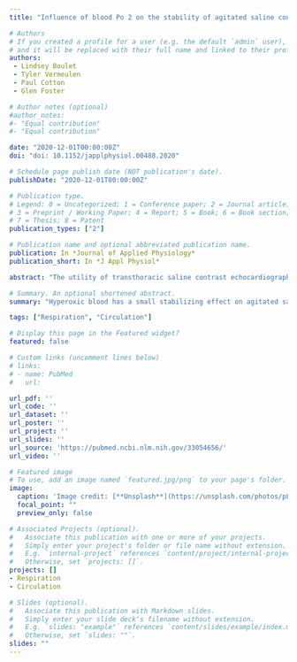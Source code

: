 ```yaml
---
title: "Influence of blood Po 2 on the stability of agitated saline contrast."

# Authors
# If you created a profile for a user (e.g. the default `admin` user), write the username (folder name) here 
# and it will be replaced with their full name and linked to their profile.
authors:
 - Lindsey Boulet
 - Tyler Vermeulen
 - Paul Cotton
 - Glen Foster

# Author notes (optional)
#author_notes:
#- "Equal contribution"
#- "Equal contribution"

date: "2020-12-01T00:00:00Z"
doi: "doi: 10.1152/japplphysiol.00488.2020"

# Schedule page publish date (NOT publication's date).
publishDate: "2020-12-01T00:00:00Z"

# Publication type.
# Legend: 0 = Uncategorized; 1 = Conference paper; 2 = Journal article;
# 3 = Preprint / Working Paper; 4 = Report; 5 = Book; 6 = Book section;
# 7 = Thesis; 8 = Patent
publication_types: ["2"]

# Publication name and optional abbreviated publication name.
publication: In *Journal of Applied Physiology*
publication_short: In *J Appl Physiol*

abstract: "The utility of transthoracic saline contrast echocardiography (TTSCE) to assess blood flow through intrapulmonary arteriovenous anastomoses (Q̇IPAVA) in humans is limited due to the potential destabilizing effects of the gas concentration gradients established in varied blood-gas environments. This study assessed the specific effect of a hyperoxic and mixed venous blood-gas environment on the stability of saline contrast. We hypothesized that the rate of contrast mass lost in hyperoxic blood would be similar to mixed venous due to the establishment of equal and opposing gas gradients (O2, N2, CO2) created when the partial pressure of dissolved gases is manipulated. Using an in vitro model of the pulmonary circulation perfused with defibrinated sheep blood and a membrane oxygenator to control blood gases, we assessed the percent contrast conserved (an index of contrast stability) between inflow and outflow sites at multiple flow rates (1.8, 2.8, 4.3, and 6.8 L/min) in a hyperoxic (Po2: 646 ± 16 mmHg; Pco2: 0 ± 0 mmHg) and a mixed venous blood gas condition (Po2: 35 ± 3 mmHg; Pco2: 40 ± 0 mmHg). We found significant contrast decay with time in both conditions, with slightly higher contrast conservation in the hyperoxia trials (64 ± 32%) versus the mixed venous trials (55 ± 21%). These findings suggest that contrast stability is not likely a factor affecting the interpretation of TTSCE performed in healthy humans breathing hyperoxia and lends support to the existence of a local O2-dependent mechanism contributing to the regulation of Q̇IPAVA."

# Summary. An optional shortened abstract.
summary: "Hyperoxic blood has a small stabilizing effect on agitated saline contrast compared with mixed venous blood, lending support to studies that show the reversal of exercise-induced blood flow through intrapulmonary arteriovenous anastomoses (Q̇IPAVA) with hyperoxia. These data support the possible presence of a local O2-dependent regulatory mechanism within the pulmonary vasculature that may play a role in Q̇IPAVA regulation."

tags: ["Respiration", "Circulation"]

# Display this page in the Featured widget?
featured: false

# Custom links (uncomment lines below)
# links:
# - name: PubMed
#   url: 

url_pdf: ''
url_code: ''
url_dataset: ''
url_poster: ''
url_project: ''
url_slides: ''
url_source: 'https://pubmed.ncbi.nlm.nih.gov/33054656/'
url_video: ''

# Featured image
# To use, add an image named `featured.jpg/png` to your page's folder. 
image:
  caption: 'Image credit: [**Unsplash**](https://unsplash.com/photos/pLCdAaMFLTE)'
  focal_point: ""
  preview_only: false

# Associated Projects (optional).
#   Associate this publication with one or more of your projects.
#   Simply enter your project's folder or file name without extension.
#   E.g. `internal-project` references `content/project/internal-project/index.md`.
#   Otherwise, set `projects: []`.
projects: []
- Respiration
- Circulation

# Slides (optional).
#   Associate this publication with Markdown slides.
#   Simply enter your slide deck's filename without extension.
#   E.g. `slides: "example"` references `content/slides/example/index.md`.
#   Otherwise, set `slides: ""`.
slides: ""
---
```


